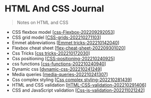 # HTML And CSS Journal

> Notes on HTML and CSS   

- CSS flexbox model [[css-Flexbox-202209292053]]
- CSS grid model [[CSS-grids-202210271103]]
- Emmet abbreviations [[Emmet tricks-202210142040]]
- Flexbox cheat sheet [[flex-cheat-sheet-202209301020]]
- Css Tricks [[css tricks-202210172030]]
- Css positioning [[CSS-positioning-202210240925]]
- css functions [[css-functions-202210240940]]
- Dynamic css [[dynamic-css-202210241249]]
- Media queries [[media-queries-202210241307]]
- Css complex styling [[Css complex styling-202210281439]]
- HTML and CSS validation [[HTML-CSS-validation-202210291406]]
- CSS and JavaScript validation [[Css-js-validation-202211021242]]

[//begin]: # "Autogenerated link references for markdown compatibility"
[css-Flexbox-202209292053]: css-Flexbox-202209292053 "css-Flexbox"
[CSS-grids-202210271103]: CSS-grids-202210271103 "CSS-grids"
[Emmet tricks-202210142040]: <Emmet tricks-202210142040> "Emmet tricks"
[flex-cheat-sheet-202209301020]: ../reference/flex-cheat-sheet-202209301020 "flex-cheat-sheet"
[css tricks-202210172030]: <css tricks-202210172030> "css tricks"
[CSS-positioning-202210240925]: CSS-positioning-202210240925 "CSS-positioning"
[css-functions-202210240940]: css-functions-202210240940 "css-functions"
[dynamic-css-202210241249]: dynamic-css-202210241249 "dynamic-css"
[media-queries-202210241307]: media-queries-202210241307 "media-queries"
[Css complex styling-202210281439]: <Css complex styling-202210281439> "Css complex styling"
[HTML-CSS-validation-202210291406]: HTML-CSS-validation-202210291406 "HTML-CSS-validation"
[Css-js-validation-202211021242]: Css-js-validation-202211021242 "Css-js-validation"
[//end]: # "Autogenerated link references"